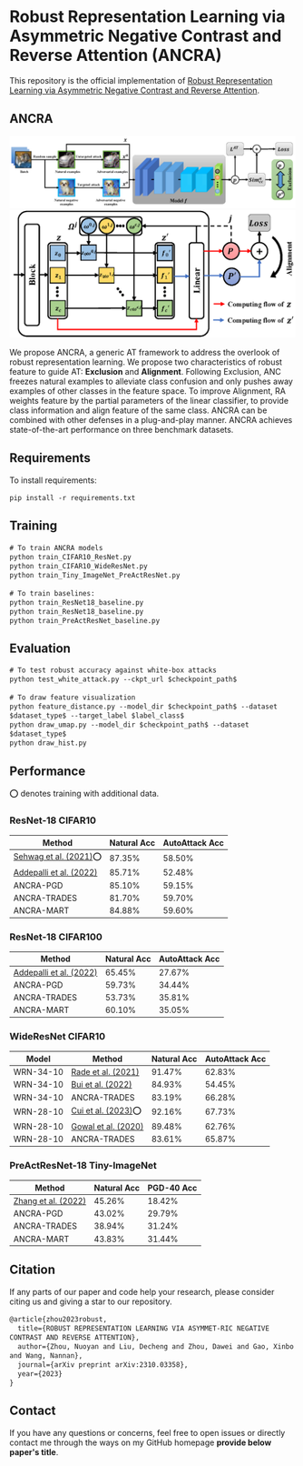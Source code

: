 # Robust Representation Learning via Asymmetric Negative Contrast and Reverse Attention (ANCRA)

This repository is the official implementation of [Robust Representation Learning via Asymmetric Negative Contrast and Reverse Attention](https://arxiv.org/abs/2310.03358). 

## ANCRA

![ANC](https://github.com/changzhang777/ANCRA/blob/main/figure/ANC.png)
![RA](https://github.com/changzhang777/ANCRA/blob/main/figure/RA.png)


We propose ANCRA, a generic AT framework to address the overlook of robust representation learning. We propose two characteristics of robust feature to guide AT: **Exclusion** and **Alignment**. Following Exclusion, ANC freezes natural examples to alleviate class confusion and only pushes away examples of other classes in the feature space. To improve Alignment, RA weights feature by the partial parameters of the linear classifier, to provide class information and align feature of the same class. ANCRA can be combined with other defenses in a plug-and-play manner. ANCRA achieves state-of-the-art performance on three benchmark datasets.

## Requirements

To install requirements:

```setup
pip install -r requirements.txt
```

## Training
```train
# To train ANCRA models
python train_CIFAR10_ResNet.py
python train_CIFAR10_WideResNet.py
python train_Tiny_ImageNet_PreActResNet.py

# To train baselines:
python train_ResNet18_baseline.py
python train_ResNet18_baseline.py
python train_PreActResNet_baseline.py
```

## Evaluation
```test
# To test robust accuracy against white-box attacks
python test_white_attack.py --ckpt_url $checkpoint_path$

# To draw feature visualization
python feature_distance.py --model_dir $checkpoint_path$ --dataset $dataset_type$ --target_label $label_class$
python draw_umap.py --model_dir $checkpoint_path$ --dataset $dataset_type$
python draw_hist.py
```

## Performance

:o: denotes training with additional data.

### ResNet-18 CIFAR10

| Method         | Natural Acc  | AutoAttack Acc |
| ------------------ |---------------- | -------------- |
| [Sehwag et al. (2021)](https://arxiv.org/abs/2104.09425):o: |     87.35%         |      58.50%       |
| [Addepalli et al. (2022)](https://arxiv.org/abs/2210.15318)  |     85.71%         |      52.48%       |
| ANCRA-PGD    |     85.10%         |      59.15%       |
| ANCRA-TRADES |     81.70%         |      59.70%       |
| ANCRA-MART   |     84.88%         |      59.60%       |


### ResNet-18 CIFAR100

| Method       | Natural Acc  | AutoAttack Acc |
| ------------------ |---------------- | -------------- |
| [Addepalli et al. (2022)](https://arxiv.org/abs/2210.15318)  |     65.45%         |      27.67%       |
| ANCRA-PGD   |     59.73%         |      34.44%       |
| ANCRA-TRADES   |     53.73%         |      35.81%       |
| ANCRA-MART   |     60.10%         |      35.05%       |

### WideResNet CIFAR10

| Model  |     Method      | Natural Acc  | AutoAttack Acc |
| ------------------ |---------------- | -------------- |  -------------- |
| WRN-34-10 | [Rade et al. (2021)](https://openreview.net/forum?id=BuD2LmNaU3a)   |     91.47%         |      62.83%       |
| WRN-34-10 | [Bui et al. (2022)](https://arxiv.org/abs/2202.13437)  |     84.93%         |      54.45%       |
| WRN-34-10 | ANCRA-TRADES   |     83.19%         |      66.28%       |
| WRN-28-10 | [Cui et al. (2023)](https://arxiv.org/abs/2305.13948):o:   |     92.16%         |      67.73%       |
| WRN-28-10 | [Gowal et al. (2020)](https://arxiv.org/abs/2010.03593)   |     89.48%         |      62.76%       |
| WRN-28-10 | ANCRA-TRADES   |     83.61%         |      65.87%       |

### PreActResNet-18 Tiny-ImageNet

| Method         | Natural Acc  | PGD-40 Acc |
| ------------------ |---------------- | -------------- |
| [Zhang et al. (2022)](https://arxiv.org/abs/2203.06616)    |     45.26%         |      18.42%       |
| ANCRA-PGD    |     43.02%         |      29.79%       |
| ANCRA-TRADES |     38.94%         |      31.24%       |
| ANCRA-MART   |     43.83%         |      31.44%       |


## Citation

If any parts of our paper and code help your research, please consider citing us and giving a star to our repository.

```
@article{zhou2023robust,
  title={ROBUST REPRESENTATION LEARNING VIA ASYMMET-RIC NEGATIVE CONTRAST AND REVERSE ATTENTION},
  author={Zhou, Nuoyan and Liu, Decheng and Zhou, Dawei and Gao, Xinbo and Wang, Nannan},
  journal={arXiv preprint arXiv:2310.03358},
  year={2023}
}
```

## Contact

If you have any questions or concerns, feel free to open issues or directly contact me through the ways on my GitHub homepage **provide below paper's title**.
